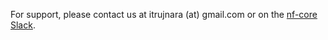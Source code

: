 For support, please contact us at itrujnara (at) gmail.com or on the [nf-core Slack](nf-core.slack.com).

